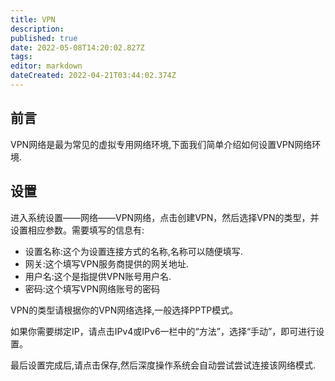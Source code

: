 ```yaml
---
title: VPN
description: 
published: true
date: 2022-05-08T14:20:02.827Z
tags: 
editor: markdown
dateCreated: 2022-04-21T03:44:02.374Z
---
```


## 前言

VPN网络是最为常见的虚拟专用网络环境,下面我们简单介绍如何设置VPN网络环境.

## 设置

进入系统设置——网络——VPN网络，点击创建VPN，然后选择VPN的类型，并设置相应参数。需要填写的信息有:

- 设置名称:这个为设置连接方式的名称,名称可以随便填写.
- 网关:这个填写VPN服务商提供的网关地址.
- 用户名:这个是指提供VPN账号用户名.
- 密码:这个填写VPN网络账号的密码

VPN的类型请根据你的VPN网络选择,一般选择PPTP模式。

如果你需要绑定IP，请点击IPv4或IPv6一栏中的“方法”，选择“手动”，即可进行设置。

最后设置完成后,请点击保存,然后深度操作系统会自动尝试尝试连接该网络模式.